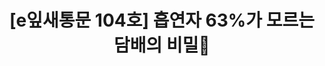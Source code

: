 ---
href: 'https://stib.ee/94V1#new_tab'
title: '[e잎새통문 104호] 흡연자 63%가 모르는 담배의 비밀💨'
img: '/_assets/104.jpg'
---